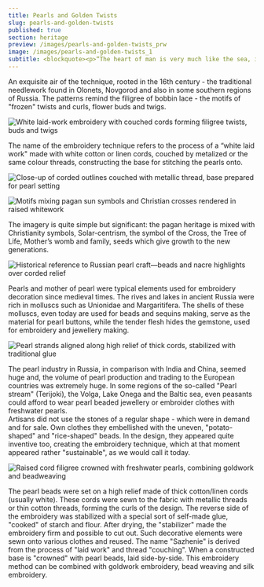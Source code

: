 ```yaml
---
title: Pearls and Golden Twists
slug: pearls-and-golden-twists
published: true
section: heritage
preview: /images/pearls-and-golden-twists_prw
image: /images/pearls-and-golden-twists_1
subtitle: <blockquote><p>“The heart of man is very much like the sea, it has its storms, it has its tides and in its depths, it has its pearls too.”</p> <cite>Vincent Van Gogh</cite></blockquote>
---
```


An exquisite air of the technique, rooted in the 16th century - the traditional needlework found in Olonets, Novgorod and also in some southern regions of Russia. The patterns remind the filigree of bobbin lace - the motifs of "frozen" twists and curls, flower buds and twigs.

![White laid-work embroidery with couched cords forming filigree twists, buds and twigs](/images/pearls-and-golden-twists_2)

The name of the embroidery technique refers to the process of a “white laid work" made with white cotton or linen cords, couched by metalized or the same colour threads, constructing the base for stitching the pearls onto.

![Close-up of corded outlines couched with metallic thread, base prepared for pearl setting](/images/pearls-and-golden-twists_3)

![Motifs mixing pagan sun symbols and Christian crosses rendered in raised whitework](/images/pearls-and-golden-twists_4)

The imagery is quite simple but significant: the pagan heritage is mixed with Christianity symbols, Solar-centrism, the symbol of the Cross, the Tree of Life, Mother’s womb and family, seeds which give growth to the new generations.

![Historical reference to Russian pearl craft—beads and nacre highlights over corded relief](/images/pearls-and-golden-twists_5)

Pearls and mother of pearl were typical elements used for embroidery decoration since medieval times. The rives and lakes in ancient Russia were rich in molluscs such as Unionidae and Margaritifera. The shells of these molluscs, even today are used for beads and sequins making, serve as the material for pearl buttons, while the tender flesh hides the gemstone, used for embroidery and jewellery making.

![Pearl strands aligned along high relief of thick cords, stabilized with traditional glue](/images/pearls-and-golden-twists_6)

The pearl industry in Russia, in comparison with India and China, seemed huge and, the volume of pearl production and trading to the European countries was extremely huge. In some regions of the so-called "Pearl stream" (Terijoki), the Volga, Lake Onega and the Baltic sea, even peasants could afford to wear pearl beaded jewellery or embroider clothes with freshwater pearls.<br>
Artisans did not use the stones of a regular shape - which were in demand and for sale. Own clothes they embellished with the uneven, "potato-shaped" and "rice-shaped" beads. In the design, they appeared quite inventive too, creating the embroidery technique, which at that moment appeared rather "sustainable", as we would call it today.

![Raised cord filigree crowned with freshwater pearls, combining goldwork and beadweaving](/images/pearls-and-golden-twists_7)

The pearl beads were set on a high relief made of thick cotton/linen cords (usually white). These cords were sewn to the fabric with metallic threads or thin cotton threads, forming the curls of the design. The reverse side of the embroidery was stabilized with a special sort of self-made glue, "cooked" of starch and flour. After drying, the "stabilizer" made the embroidery firm and possible to cut out. Such decorative elements were sewn onto various clothes and reused. The name "Sazhenie" is derived from the process of "laid work" and thread "couching". When a constructed base is "crowned" with pearl beads, laid side-by-side. This embroidery method can be combined with goldwork embroidery, bead weaving and silk embroidery.
